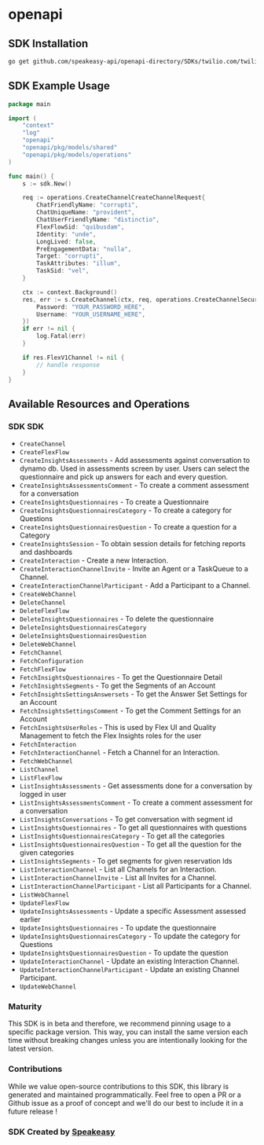 # openapi

<!-- Start SDK Installation -->
## SDK Installation

```bash
go get github.com/speakeasy-api/openapi-directory/SDKs/twilio.com/twilio_flex_v1/1.40.0/go
```
<!-- End SDK Installation -->

## SDK Example Usage
<!-- Start SDK Example Usage -->
```go
package main

import (
    "context"
    "log"
    "openapi"
    "openapi/pkg/models/shared"
    "openapi/pkg/models/operations"
)

func main() {
    s := sdk.New()

    req := operations.CreateChannelCreateChannelRequest{
        ChatFriendlyName: "corrupti",
        ChatUniqueName: "provident",
        ChatUserFriendlyName: "distinctio",
        FlexFlowSid: "quibusdam",
        Identity: "unde",
        LongLived: false,
        PreEngagementData: "nulla",
        Target: "corrupti",
        TaskAttributes: "illum",
        TaskSid: "vel",
    }

    ctx := context.Background()
    res, err := s.CreateChannel(ctx, req, operations.CreateChannelSecurity{
        Password: "YOUR_PASSWORD_HERE",
        Username: "YOUR_USERNAME_HERE",
    })
    if err != nil {
        log.Fatal(err)
    }

    if res.FlexV1Channel != nil {
        // handle response
    }
}
```
<!-- End SDK Example Usage -->

<!-- Start SDK Available Operations -->
## Available Resources and Operations

### SDK SDK

* `CreateChannel`
* `CreateFlexFlow`
* `CreateInsightsAssessments` - Add assessments against conversation to dynamo db. Used in assessments screen by user. Users can select the questionnaire and pick up answers for each and every question.
* `CreateInsightsAssessmentsComment` - To create a comment assessment for a conversation
* `CreateInsightsQuestionnaires` - To create a Questionnaire
* `CreateInsightsQuestionnairesCategory` - To create a category for Questions
* `CreateInsightsQuestionnairesQuestion` - To create a question for a Category
* `CreateInsightsSession` - To obtain session details for fetching reports and dashboards
* `CreateInteraction` - Create a new Interaction.
* `CreateInteractionChannelInvite` - Invite an Agent or a TaskQueue to a Channel.
* `CreateInteractionChannelParticipant` - Add a Participant to a Channel.
* `CreateWebChannel`
* `DeleteChannel`
* `DeleteFlexFlow`
* `DeleteInsightsQuestionnaires` - To delete the questionnaire
* `DeleteInsightsQuestionnairesCategory`
* `DeleteInsightsQuestionnairesQuestion`
* `DeleteWebChannel`
* `FetchChannel`
* `FetchConfiguration`
* `FetchFlexFlow`
* `FetchInsightsQuestionnaires` - To get the Questionnaire Detail
* `FetchInsightsSegments` - To get the Segments of an Account
* `FetchInsightsSettingsAnswersets` - To get the Answer Set Settings for an Account
* `FetchInsightsSettingsComment` - To get the Comment Settings for an Account
* `FetchInsightsUserRoles` - This is used by Flex UI and Quality Management to fetch the Flex Insights roles for the user
* `FetchInteraction`
* `FetchInteractionChannel` - Fetch a Channel for an Interaction.
* `FetchWebChannel`
* `ListChannel`
* `ListFlexFlow`
* `ListInsightsAssessments` - Get assessments done for a conversation by logged in user
* `ListInsightsAssessmentsComment` - To create a comment assessment for a conversation
* `ListInsightsConversations` - To get conversation with segment id
* `ListInsightsQuestionnaires` - To get all questionnaires with questions
* `ListInsightsQuestionnairesCategory` - To get all the categories
* `ListInsightsQuestionnairesQuestion` - To get all the question for the given categories
* `ListInsightsSegments` - To get segments for given reservation Ids
* `ListInteractionChannel` - List all Channels for an Interaction.
* `ListInteractionChannelInvite` - List all Invites for a Channel.
* `ListInteractionChannelParticipant` - List all Participants for a Channel.
* `ListWebChannel`
* `UpdateFlexFlow`
* `UpdateInsightsAssessments` - Update a specific Assessment assessed earlier
* `UpdateInsightsQuestionnaires` - To update the questionnaire
* `UpdateInsightsQuestionnairesCategory` - To update the category for Questions
* `UpdateInsightsQuestionnairesQuestion` - To update the question
* `UpdateInteractionChannel` - Update an existing Interaction Channel.
* `UpdateInteractionChannelParticipant` - Update an existing Channel Participant.
* `UpdateWebChannel`
<!-- End SDK Available Operations -->

### Maturity

This SDK is in beta and therefore, we recommend pinning usage to a specific package version.
This way, you can install the same version each time without breaking changes unless you are intentionally
looking for the latest version.

### Contributions

While we value open-source contributions to this SDK, this library is generated and maintained programmatically.
Feel free to open a PR or a Github issue as a proof of concept and we'll do our best to include it in a future release !

### SDK Created by [Speakeasy](https://docs.speakeasyapi.dev/docs/using-speakeasy/client-sdks)

